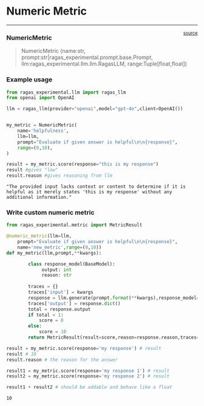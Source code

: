 # Numeric Metric


<!-- WARNING: THIS FILE WAS AUTOGENERATED! DO NOT EDIT! -->

------------------------------------------------------------------------

<a
href="https://github.com/explodinggradients/ragas_experimental/blob/main/ragas_experimental/metric/numeric.py#L17"
target="_blank" style="float:right; font-size:smaller">source</a>

### NumericMetric

>  NumericMetric (name:str,
>                     prompt:str|ragas_experimental.prompt.base.Prompt,
>                     llm:ragas_experimental.llm.llm.RagasLLM,
>                     range:Tuple[float,float])

### Example usage

``` python
from ragas_experimental.llm import ragas_llm
from openai import OpenAI

llm = ragas_llm(provider="openai",model="gpt-4o",client=OpenAI())


my_metric = NumericMetric(
    name='helpfulness',
    llm=llm,
    prompt="Evaluate if given answer is helpful\n\n{response}",
    range=(0,10),
)

result = my_metric.score(response="this is my response")
result #gives "low"
result.reason #gives reasoning from llm
```

    "The provided input lacks context or content to determine if it is helpful as it merely states 'this is my response' without any additional information."

### Write custom numeric metric

``` python
from ragas_experimental.metric import MetricResult

@numeric_metric(llm=llm,
    prompt="Evaluate if given answer is helpful\n\n{response}",
    name='new_metric',range=(0,10))
def my_metric(llm,prompt,**kwargs):

        class response_model(BaseModel):
             output: int
             reason: str
        
        traces = {}
        traces['input'] = kwargs
        response = llm.generate(prompt.format(**kwargs),response_model=response_model)
        traces['output'] = response.dict()
        total = response.output
        if total < 1:
            score = 0
        else:
            score = 10
        return MetricResult(result=score,reason=response.reason,traces=traces)

result = my_metric.score(response='my response') # result
result # 10
result.reason # the reason for the answer

result1 = my_metric.score(response='my response 1') # result
result2 = my_metric.score(response='my response 2') # result

result1 + result2 # should be addable and behave like a float
```

    10
